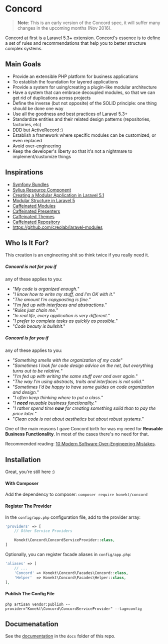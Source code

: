 # Concord

> **Note**: This is an early version of the Concord spec, it will suffer many changes in the upcoming months (Nov 2016).

Concord at first is a Laravel 5.3+ extension. Concord's essence is to
define a set of rules and recommendations that help you to better
structure complex systems.

## Main Goals

- Provide an extensible PHP platform for business applications
- To establish the foundation for layered applications
- Provide a system for using/creating a plugin-like modular architecture
- Have a system that can embrace decoupled modules, so that we can get rid of duplications across projects
- Define the inverse (but not opposite) of the SOLID principle: one thing should be done one way
- Use all the goodness and best practices of Laravel 5.3+
- Standardize entities and their related design patterns (repositories, factories, etc)
- DDD but ActiveRecord :)
- Establish a framework where specific modules can be customized, or even replaced
- Avoid over-engineering
- Keep the developer's liberty so that it's not a nightmare to implement/customize things

## Inspirations

- [Symfony Bundles](http://symfony.com/doc/bundles/)
- [Sylius Resource Component](https://github.com/Sylius/Resource)
- [Creating a Modular Application in Laravel 5.1](http://kamranahmed.info/blog/2015/12/03/creating-a-modular-application-in-laravel/)
- [Modular Structure in Laravel 5](https://ziyahanalbeniz.blogspot.ro/2015/03/modular-structure-in-laravel-5.html)
- [Caffeinated Modules](https://github.com/caffeinated/modules)
- [Caffeinated Presenters](https://github.com/caffeinated/presenter)
- [Caffeinated Themes](https://github.com/caffeinated/themes)
- [Caffeinated Repository](https://github.com/caffeinated/repository)
- https://github.com/creolab/laravel-modules

## Who Is It For?

This creation is an engineering shit so think twice if you really need it.

##### Concord is not for you if
any of these applies to you:

- "_My code is organized enough._"
- "_I know how to write my stuff, and I'm OK with it._"
- "_The amount I'm copypasting is fine._"
- "_I'm fed up with interfaces and abstractions._"
- "_Rules just chain me._"
- "_In real life, every application is very different._"
- "_I prefer to complete tasks as quickly as possible._"
- "_Code beauty is bullshit._"

##### Concord is for you if
any of these applies to you:

- "_Something smells with the organization of my code_"
- "_Sometimes I look for code design advice on the net, but everything turns out to be relative._"
- "_I'm fed up with writing the same stuff over and over again._"
- "_The way I'm using abstracts, traits and interfaces is not solid._"
- "_Sometimes I'd be happy to have some guides on code organization and design._"
- "_I often keep thinking where to put a class._"
- "_I **need** reusable business functionality._"
- "_I rather spend time **now** for creating something solid than to pay the price later._"
- "_Clean code is not about aesthetics but about robust systems._"

One of the main reasons I gave Concord birth for was my need for **Reusable
Business Functionality**. In most of the cases there's no need for that.

Recommended reading: [10 Modern Software Over-Engineering Mistakes](https://medium.com/@rdsubhas/10-modern-software-engineering-mistakes-bc67fbef4fc8).


## Installation

Great, you're still here :)

#### With Composer

Add the dependency to composer: `composer require konekt/concord`

#### Register The Provider

In the `config/app.php` configuration file, add to the provider array:

```php
'providers' => [
    // Other Service Providers

    Konekt\Concord\ConcordServiceProvider::class,
]
```

Optionally, you can register facade aliases in `config/app.php`:

```php
'aliases' => [
    // ...
    'Concord' => Konekt\Concord\Facades\Concord::class,
    'Helper'  => Konekt\Concord\Facades\Helper::class,
],
```

#### Publish The Config File

```
php artisan vendor:publish --provider="Konekt\Concord\ConcordServiceProvider" --tag=config
```

## Documenatation

See the [documentation](docs/index.md) in the `docs` folder of this repo.
